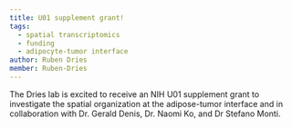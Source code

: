 ```yaml
---
title: U01 supplement grant!
tags:
  - spatial transcriptomics
  - funding
  - adipocyte-tumor interface
author: Ruben Dries
member: Ruben-Dries
---
```


The Dries lab is excited to receive an NIH U01 supplement grant to investigate the spatial organization at the adipose-tumor interface and in collaboration with Dr. Gerald Denis, Dr. Naomi Ko, and Dr Stefano Monti.


